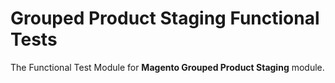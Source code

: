 # Grouped Product Staging Functional Tests

The Functional Test Module for **Magento Grouped Product Staging** module.

